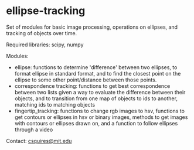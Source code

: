 # ellipse-tracking

Set of modules for basic image processing, operations on ellipses, and tracking of objects over time.

Required libraries: scipy, numpy

Modules:
  - ellipse: functions to determine 'difference' between two ellipses, to format ellipse in standard format, and to find
    the closest point on the ellipse to some other point/distance between those points.
  - correspondence tracking: functions to get best correspondence between two lists given a way to evaluate the difference
    between their objects, and to transition from one map of objects to ids to another, matching ids to matching objects
  - fingertip_tracking: functions to change rgb images to hsv, functions to get contours or ellipses in hsv or binary images,
    methods to get images with contours or ellipses drawn on, and a function to follow ellipses through a video

Contact: csquires@mit.edu
